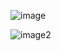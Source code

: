 ![image](https://github.com/sejongsmarcle/2024_Spring_SMARCLE_Snaegi_Study/assets/128327967/177df4cb-e180-4de5-b444-b0267b2b91b8)

![image2](https://github.com/sejongsmarcle/2024_Spring_SMARCLE_Snaegi_Study/assets/128327967/217d865a-4256-4b1c-babf-970720434a70)
